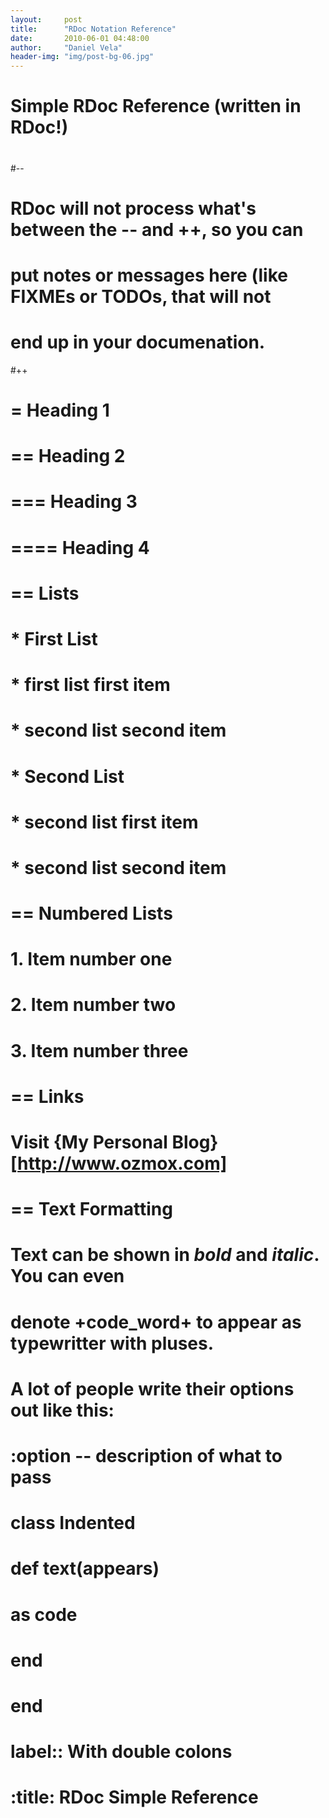 ```yaml
---
layout:     post
title:      "RDoc Notation Reference"
date:       2010-06-01 04:48:00
author:     "Daniel Vela"
header-img: "img/post-bg-06.jpg"
---
```


# Simple RDoc Reference (written in RDoc!)  
 #  
 #--  
 # RDoc will not process what's between the -- and ++, so you can  
 # put notes or messages here (like FIXMEs or TODOs, that will not  
 # end up in your documenation.  
 #++  
 #  
 # = Heading 1  
 # == Heading 2  
 # === Heading 3  
 # ==== Heading 4  
 #  
 # == Lists  
 #  
 # * First List  
 # * first list first item  
 # * second list second item  
 # * Second List  
 # * second list first item  
 # * second list second item  
 #  
 # == Numbered Lists  
 #  
 # 1. Item number one  
 # 2. Item number two  
 # 3. Item number three  
 #  
 # == Links  
 #  
 # Visit {My Personal Blog}[http://www.ozmox.com]  
 #  
 # == Text Formatting  
 #  
 # Text can be shown in *bold* and _italic_. You can even  
 # denote +code_word+ to appear as typewritter with pluses.  
 #  
 # A lot of people write their options out like this:  
 #  
 # :option -- description of what to pass  
 #  
 # class Indented  
 # def text(appears)  
 # as code  
 # end  
 # end  
 #  
 # label:: With double colons  
 #  
 # :title: RDoc Simple Reference  